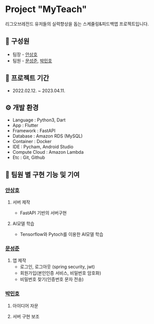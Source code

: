 # Project "MyTeach"
리그오브레전드 유저들의 실력향상을 돕는 스케쥴링&피드백앱 프로젝트입니다.

## 👨 구성원
- 팀장 - [안상호](https://github.com/32192442sangho)
- 팀원 - [문성준](https://github.com/moonlomon), [박민호](https://github.com/parkCoit)

## 📅 프로젝트 기간
- 2022.02.12. ~ 2023.04.11.

## ⚙️ 개발 환경
- Language : Python3, Dart
- App : Flutter
- Framework : FastAPI
- Database : Amazon RDS (MySQL)
- Container : Docker
- IDE : Pycham, Android Studio
- Compute Cloud : Amazon Lambda
- Etc : Git, Github

## 🔧 팀원 별 구현 기능 및 기여

### [안상호](https://github.com/32192442sangho)
1. 서버 제작
   - FastAPI 기반의 서버구현
   
2. AI모델 학습
   - Tensorflow와 Pytoch를 이용한 AI모델 학습

   
### [문성준](https://github.com/moonlomon)
1. 앱 제작
   - 로그인, 로그아웃 (spring security, jwt)
   - 회원가입(본인인증 서비스, 비밀번호 암호화)
   - 비밀번호 찾기(인증번호 문자 전송)

   
### [박민호](https://github.com/parkCoit)
1. 아이디어 자문

2. 서버 구현 보조
